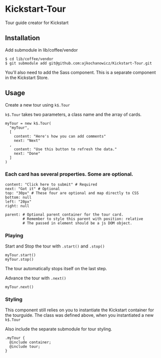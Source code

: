 # Kickstart-Tour
Tour guide creator for Kickstart

## Installation

Add submodule in lib/coffee/vendor

    $ cd lib/coffee/vendor
    $ git submodule add git@github.com:ajkochanowicz/Kickstart-Tour.git

You'll also need to add the Sass component. This is a separate component in 
the Kickstart Store.

## Usage

Create a new tour using `k$.Tour`

`k$.Tour` takes two parameters, a class name and the array of cards.

    myTour = new k$.Tour(
      "myTour",
      [
        content: "Here's how you can add comments"
        next: "Next"
      ,
        content: "Use this button to refresh the data."
        next: "Done"
      ]
    )

### Each card has several properties. Some are optional.

    content: "Click here to submit" # Required
    next: "Got it" # Optional
    top: "30px" # These four are optional and map directly to CSS
    bottom: null
    left: "20px"
    right: null

    parent: # Optional parent container for the tour card.
            # Remember to style this parent with position: relative
            # The passed in element should be a js DOM object.

### Playing

Start and Stop the tour with `.start()` and `.stop()`

    myTour.start()
    myTour.stop()

The tour automatically stops itself on the last step.

Advance the tour with `.next()`

    myTour.next()

### Styling

This component still relies on you to instantiate the Kickstart container
for the tourguide. The class was defined above, when you instantiated a new
`k$.Tour`

Also include the separate submodule for tour styling.

    .myTour {
      @include container;
      @include tour;
    }

